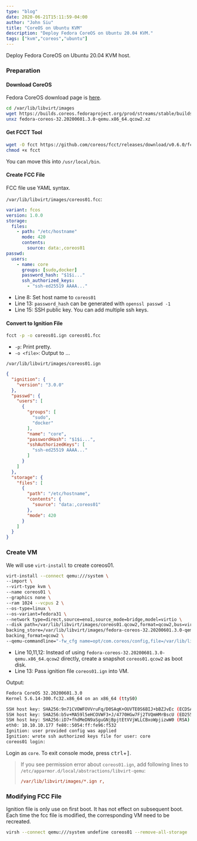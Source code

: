 ```yaml
---
type: "blog"
date: 2020-06-21T15:11:59-04:00
author: "John Siu"
title: "CoreOS on Ubuntu KVM"
description: "Deploy Fedora CoreOS on Ubuntu 20.04 KVM."
tags: ["kvm","coreos","ubuntu"]
---
```

Deploy Fedora CoreOS on Ubuntu 20.04 KVM host.
<!--more-->

### Preparation

#### Download CoreOS

Fedora CoreOS download page is [here](https://getfedora.org/coreos/download).

```sh
cd /var/lib/libvirt/images
wget https://builds.coreos.fedoraproject.org/prod/streams/stable/builds/32.20200601.3.0/x86_64/fedora-coreos-32.20200601.3.0-qemu.x86_64.qcow2.xz
unxz fedora-coreos-32.20200601.3.0-qemu.x86_64.qcow2.xz
```

#### Get FCCT Tool

```sh
wget -O fcct https://github.com/coreos/fcct/releases/download/v0.6.0/fcct-x86_64-unknown-linux-gnu
chmod +x fcct
```

You can move this into `/usr/local/bin`.

#### Create FCC File

FCC file use YAML syntax.

`/var/lib/libvirt/images/coreos01.fcc`:

```yml
variant: fcos
version: 1.0.0
storage:
  files:
    - path: "/etc/hostname"
      mode: 420
      contents:
        source: data:,coreos01
passwd:
  users:
    - name: core
      groups: [sudo,docker]
      password_hash: "$1$i..."
      ssh_authorized_keys:
        - "ssh-ed25519 AAAA..."
```

- Line 8: Set host name to `coreos01`
- Line 13: `password_hash` can be generated with `openssl passwd -1`
- Line 15: SSH public key. You can add multiple ssh keys.

#### Convert to Ignition File

```sh
fcct -p -o coreos01.ign coreos01.fcc
```

- `-p`: Print pretty.
- `-o <file>`: Output to ...

`/var/lib/libvirt/images/coreos01.ign`

```json
{
  "ignition": {
    "version": "3.0.0"
  },
  "passwd": {
    "users": [
      {
        "groups": [
          "sudo",
          "docker"
        ],
        "name": "core",
        "passwordHash": "$1$i...",
        "sshAuthorizedKeys": [
          "ssh-ed25519 AAAA..."
        ]
      }
    ]
  },
  "storage": {
    "files": [
      {
        "path": "/etc/hostname",
        "contents": {
          "source": "data:,coreos01"
        },
        "mode": 420
      }
    ]
  }
}
```

### Create VM

We will use `virt-install` to create coreos01.

```sh
virt-install --connect qemu:///system \
--import \
--virt-type kvm \
--name coreos01 \
--graphics none \
--ram 1024 --vcpus 2 \
--os-type=linux \
--os-variant=fedora31 \
--network type=direct,source=eno1,source_mode=bridge,model=virtio \
--disk path=/var/lib/libvirt/images/coreos01.qcow2,format=qcow2,bus=virtio,size=8,\
backing_store=/var/lib/libvirt/images/fedora-coreos-32.20200601.3.0-qemu.x86_64.qcow2,\
backing_format=qcow2 \
--qemu-commandline="-fw_cfg name=opt/com.coreos/config,file=/var/lib/libvirt/images/coreos01.ign"
```

- Line 10,11,12: Instead of using `fedora-coreos-32.20200601.3.0-qemu.x86_64.qcow2` directly, create a snapshot `coreos01.qcow2` as boot disk.
- Line 13: Pass ignition file `coreos01.ign` into VM.

Output:

```sh
Fedora CoreOS 32.20200601.3.0
Kernel 5.6.14-300.fc32.x86_64 on an x86_64 (ttyS0)

SSH host key: SHA256:9n71CVOWFOVVruFq/D0SAqK+OUVTE0S6BIJ+bBZJvEc (ECDSA)
SSH host key: SHA256:b5v+MA59l5eHCOVWF3+J/4770HGw7Fj2TVQmHMrBscU (ED25519)
SSH host key: SHA256:iD7+fhdMeDN9aSguGNjBpjtEtVVjWLLCBxoWpjizwW0 (RSA)
eth0: 10.10.10.177 fe80::5054:ff:fe96:f532
Ignition: user provided config was applied
Ignition: wrote ssh authorized keys file for user: core
coreos01 login:
```

Login as `core`. To exit console mode, press <kbd>ctrl</kbd>+<kbd>]</kbd>.

> If you see permission error about `coreos01.ign`, add following lines to `/etc/apparmor.d/local/abstractions/libvirt-qemu`:
> ```ini
> /var/lib/libvirt/images/*.ign r,
> ```

### Modifying FCC File

Ignition file is only use on first boot. It has not effect on subsequent boot. Each time the fcc file is modified, the corresponding VM need to be recreated.

```sh
virsh --connect qemu:///system undefine coreos01 --remove-all-storage
```